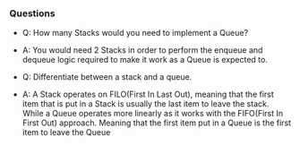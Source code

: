 ### Questions

- Q: How many Stacks would you need to implement a Queue?
- A: You would need 2 Stacks in order to perform the enqueue and dequeue logic required to make it work as a Queue is expected to.

- Q: Differentiate between a stack and a queue.
- A: A Stack operates on FILO(First In Last Out), meaning that the first item that is put in a Stack is usually the last item to leave the stack. While a Queue operates more linearly as it works with the FIFO(First In First Out) approach. Meaning that the first item put in a Queue is the first item to leave the Queue